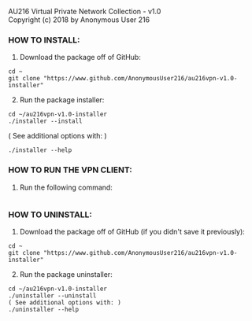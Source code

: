 AU216 Virtual Private Network Collection - v1.0        
Copyright (c) 2018 by Anonymous User 216

### HOW TO INSTALL:
1. Download the package off of GitHub:
```
cd ~
git clone "https://www.github.com/AnonymousUser216/au216vpn-v1.0-installer"
```

2. Run the package installer:
```
cd ~/au216vpn-v1.0-installer
./installer --install
```
( See additional options with: )
```
./installer --help
```



### HOW TO RUN THE VPN CLIENT:
1. Run the following command:
```au216vpn -c
```



### HOW TO UNINSTALL:

1. Download the package off of GitHub (if you didn't save it previously):
```
cd ~
git clone "https://www.github.com/AnonymousUser216/au216vpn-v1.0-installer"
```

2. Run the package uninstaller:
```
cd ~/au216vpn-v1.0-installer
./uninstaller --uninstall
( See additional options with: )
./uninstaller --help
```
